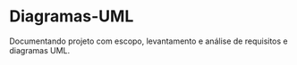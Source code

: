 # Diagramas-UML
Documentando projeto com escopo, levantamento e análise de requisitos e diagramas UML.

